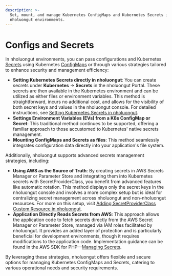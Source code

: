 ```yaml
---
description: >-
  Set, mount, and manage Kubernetes ConfigMaps and Kubernetes Secrets in
  nholuongut environments.
---
```


# Configs and Secrets

In nholuongut environments, you can pass configurations and Kubernetes [Secrets](https://kubernetes.io/docs/concepts/configuration/secret/) using Kubernetes [ConfigMaps](https://kubernetes.io/docs/concepts/configuration/configmap/) or through various strategies tailored to enhance security and management efficiency:

* **Setting Kubernetes Secrets directly in nholuongut**: You can create secrets under **Kubernetes** -> **Secrets** in the nholuongut Portal. These secrets are then available in the Kubernetes environment and can be utilized as either files or environment variables. This method is straightforward, incurs no additional cost, and allows for the visibility of both secret keys and values in the nholuongut console. For detailed instructions, see [Setting Kubernetes Secrets in nholuongut](https://docs.nholuongut.com/docs/kubernetes-user-guide/configs-and-secrets/setting-kubernetes-secrets).
* **Settings Environment Variables (EVs) from a K8s ConfigMap or Secret**: This traditional method continues to be supported, offering a familiar approach to those accustomed to Kubernetes' native secrets management.
* **Mounting ConfigMaps and Secrets as files**: This method seamlessly integrates configuration data directly into your application's file system.

Additionally, nholuongut supports advanced secrets management strategies, including:

* **Using AWS as the Source of Truth**: By creating secrets in AWS Secrets Manager or Parameter Store and integrating them into Kubernetes secrets with SecretProviderClass, you benefit from advanced features like automatic rotation. This method displays only the secret keys in the nholuongut console and involves a more complex setup but is ideal for centralizing secret management across nholuongut and non-nholuongut resources. For more on this setup, visit [Adding SecretProviderClass Custom Resource in nholuongut](https://docs.nholuongut.com/docs/kubernetes-user-guide/configs-and-secrets/adding-secretproviderclass-custom-resource#step-1-enable-secret-provider-class).
* **Application Directly Reads Secrets from AWS**: This approach allows the application code to fetch secrets directly from the AWS Secret Manager or Parameter Store, managed via IAM roles facilitated by nholuongut. It provides an added layer of protection and is particularly beneficial for development environments, though it requires modifications to the application code. Implementation guidance can be found in the AWS SDK for PHP—[Managing Secrets](https://docs.aws.amazon.com/sdk-for-php/v3/developer-guide/secretsmanager-examples-manage-secret.html).

By leveraging these strategies, nholuongut offers flexible and secure options for managing Kubernetes ConfigMaps and Secrets, catering to various operational needs and security requirements.
